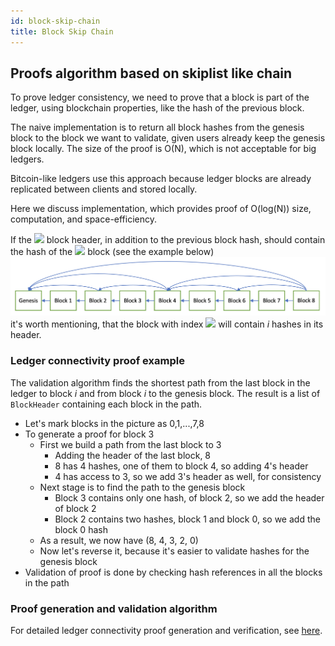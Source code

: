 ```yaml
---
id: block-skip-chain
title: Block Skip Chain
---
```

## Proofs algorithm based on skiplist like chain

To prove ledger consistency, we need to prove that a block is part of the ledger, using blockchain properties, like the hash of the previous block.

The naive implementation is to return all block hashes from the genesis block to the block we want to validate, given users already keep the genesis block locally. The size of the proof is O(N), which is not acceptable for big ledgers.

Bitcoin-like ledgers use this approach because ledger blocks are already replicated between clients and stored locally.

Here we discuss implementation, which provides proof of O(log(N)) size, computation, and space-efficiency.

If the <img src="https://render.githubusercontent.com/render/math?math=BlockIndex \mod 2^{i} = 0" /> block header, in addition to the previous block hash, should contain the hash of the <img src="https://render.githubusercontent.com/render/math?math=BlockIndex - 2^{i}" /> block (see the example below)
![Block Skip List](BlockSkipList.png)  
it's worth mentioning, that the block with index <img src="https://render.githubusercontent.com/render/math?math=2^{i}" /> will contain _i_ hashes in its header.

### Ledger connectivity proof example
The validation algorithm finds the shortest path from the last block in the ledger to block _i_ and from block _i_ to the genesis block. The result is a list of `BlockHeader` containing each block in the path.
- Let's mark blocks in the picture as 0,1,...,7,8
- To generate a proof for block 3
    - First we build a path from the last block to 3
        - Adding the header of the last block, 8
        - 8 has 4 hashes, one of them to block 4, so adding 4's header
        - 4 has access to 3, so we add 3's header as well, for consistency
    - Next stage is to find the path to the genesis block
        - Block 3 contains only one hash, of block 2, so we add the header of block 2
        - Block 2 contains two hashes, block 1 and block 0, so we add the block 0 hash
    - As a result, we now have (8, 4, 3, 2, 0)
    - Now let's reverse it, because it's easier to validate hashes for the genesis block
- Validation of proof is done by checking hash references in all the blocks in the path

### Proof generation and validation algorithm
For detailed ledger connectivity proof generation and verification, see [here](../getting-started/proofs-and-verification/proofs#ledger-connectivity-proof).
